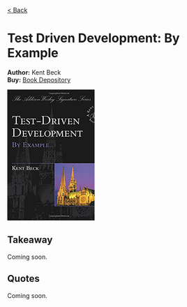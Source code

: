 [< Back](../../README.md)

# Test Driven Development: By Example
**Author:** Kent Beck <br />
**Buy:** [Book Depository](https://www.bookdepository.com/Test-Driven-Development-Kent-Beck/9780321146533)

![Test Driven Development: By Example](./cover.jpg "Test Driven Development: By Example")

## Takeaway

Coming soon.

## Quotes

Coming soon.
